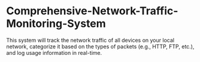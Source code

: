 # Comprehensive-Network-Traffic-Monitoring-System
This system will track the network traffic of all devices on your local network, categorize it based on the types of packets (e.g., HTTP, FTP, etc.), and log usage information in real-time.
